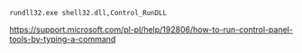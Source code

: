 `rundll32.exe shell32.dll,Control_RunDLL`

https://support.microsoft.com/pl-pl/help/192806/how-to-run-control-panel-tools-by-typing-a-command
